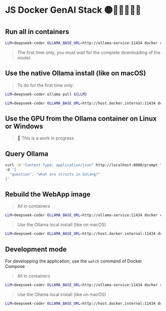 # JS Docker GenAI Stack 🟡🐳🤖🦜🔗🦙

## Run all in containers

```bash
LLM=deepseek-coder OLLAMA_BASE_URL=http://ollama-service:11434 docker compose --profile container up
```
> The first time only, you must wait for the complete downloading of the model.

## Use the native Ollama install (like on macOS)

> To do for the first time only:
```bash
LLM=deepseek-coder ollama pull ${LLM}
```

```bash
LLM=deepseek-coder OLLAMA_BASE_URL=http://host.docker.internal:11434 docker compose --profile webapp up
```

## Use the GPU from the Ollama container on Linux or Windows

> 🚧 This is a work in progress

## Query Ollama

```bash
curl -H "Content-Type: application/json" http://localhost:8080/prompt \
-d '{
  "question": "what are structs in Golang?"
}'
```

## Rebuild the WebApp image

> All in containers
```bash
LLM=deepseek-coder OLLAMA_BASE_URL=http://ollama-service:11434 docker compose --profile container up --build
```

> Use the Ollama local install (like on macOS)
```bash
LLM=deepseek-coder OLLAMA_BASE_URL=http://host.docker.internal:11434 docker compose --profile webapp up --build
```

## Development mode

For developping the application, use the `watch` command of Docker Compose

> All in containers
```bash
LLM=deepseek-coder OLLAMA_BASE_URL=http://ollama-service:11434 docker compose --profile container watch
```
> Use the Ollama local install (like on macOS)
```bash
LLM=deepseek-coder OLLAMA_BASE_URL=http://host.docker.internal:11434 docker compose --profile webapp watch
```